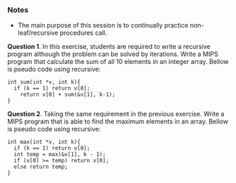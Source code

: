 ### Notes
- The main purpose of this session is to continually practice non-leaf/recursive procedures call.

**Question 1**. In this exercise, students are required to write a recursive program although the problem can be solved by iterations. Write a MIPS program that calculate the sum of all 10 elements in an integer array. Bellow is pseudo code using recursive:

```
int sum(int *v, int k){
  if (k == 1) return v[0];
    return v[0] + sum(&v[1], k-1);
}
```

**Question 2**. Taking the same requirement in the previous exercise. Write a MIPS program that is able to find the maximum elements in an array. Bellow is pseudo code using recursive:

```
int max(int *v, int k){
  if (k == 1) return v[0];
  int temp = max(&v[1], k - 1);
  if (v[0] >= temp) return v[0];
  else return temp;
}
```
